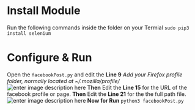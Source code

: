 # Install Module
Run the following commands inside the folder on your Termial
`sudo pip3 install selenium`

# Configure & Run
Open the `facebookPost.py` and edit the **Line 9** *Add your Firefox profile folder, normally located at ~/.mozilla/profile/*
![enter image description here](https://i.imgur.com/HWFU9Fe.png)
**Then**
Edit the **Line 15** for the URL of the facebook profile or page.
**Then**
Edit the **Line 21** for the the full path file.
![enter image description here](https://i.imgur.com/kQeLKx2.png)
**Now for Run** `python3 facebookPost.py`
